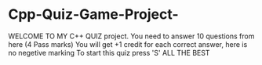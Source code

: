 # Cpp-Quiz-Game-Project-
WELCOME TO MY C++ QUIZ project. You need to answer 10 questions from here (4 Pass marks)
You will get +1 credit for each correct answer, here is no negetive marking
To start this quiz press 'S'
ALL THE BEST
